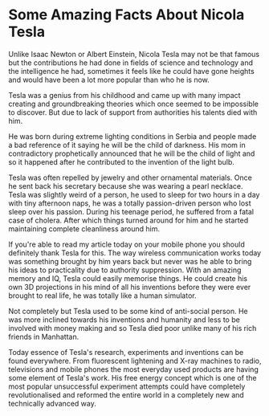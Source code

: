 # Some Amazing Facts About Nicola Tesla

Unlike Isaac Newton or Albert Einstein, Nicola Tesla may not be that famous but the contributions he had done in fields of science and technology and the intelligence he had, sometimes it feels like he could have gone heights and would have been a lot more popular than who he is now.

Tesla was a genius from his childhood and came up with many impact creating and groundbreaking theories which once seemed to be impossible to discover. But due to lack of support from authorities his talents died with him.

He was born during extreme lighting conditions in Serbia and people made a bad reference of it saying he will be the child of darkness. His mom in contradictory prophetically announced that he will be the child of light and so it happened after he contributed to the invention of the light bulb.

Tesla was often repelled by jewelry and other ornamental materials. Once he sent back his secretary because she was wearing a pearl necklace. Tesla was slightly weird of a person, he used to sleep for two hours in a day with tiny afternoon naps, he was a totally passion-driven person who lost sleep over his passion. During his teenage period, he suffered from a fatal case of cholera. After which things turned around for him and he started maintaining complete cleanliness around him.

If you're able to read my article today on your mobile phone you should definitely thank Tesla for this. The way wireless communication works today was something brought by him years back but never was he able to bring his ideas to practicality due to authority suppression. With an amazing memory and IQ, Tesla could easily memorise things. He could create his own 3D projections in his mind of all his inventions before they were ever brought to real life, he was totally like a human simulator.

Not completely but Tesla used to be some kind of anti-social person. He was more inclined towards his inventions and humanity and less to be involved with money making and so Tesla died poor unlike many of his rich friends in Manhattan.

Today essence of Tesla's research, experiments and inventions can be found everywhere. From fluorescent lightening and X-ray machines to radio, televisions and mobile phones the most everyday used products are having some element of Tesla's work. His free energy concept which is one of the most popular unsuccessful experiment attempts could have completely revolutionalised and reformed the entire world in a completely new and technically advanced way.

